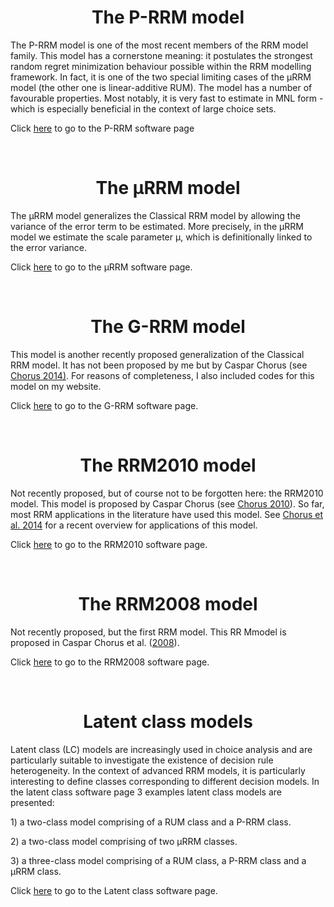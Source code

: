 <h1 class="font_6 wixui-rich-text__text" style="text-align: center;"><span class="wixui-rich-text__text">The P-RRM model</span></h1>
<p class="font_8 wixui-rich-text__text" dir="ltr"><span class="wixui-rich-text__text">The P-RRM model is one of the most recent members of the RRM model family. This model has a cornerstone meaning: it postulates the strongest random regret minimization behaviour possible within the RRM modelling framework. In fact, it is one of the two special limiting cases of the &micro;RRM model (the other one is linear-additive RUM). The model has a number of favourable properties. Most notably, it is very fast to estimate in MNL form - which is especially beneficial in the context of large choice sets.</span></p>
<p class="font_8 wixui-rich-text__text" dir="ltr"><span class="wixui-rich-text__text">Click <a href="https://github.com/sandervancranenburgh/advancedRRMmodels/tree/main/Source/RRM%20Models%20%26%20Software/P-RRM">here</a></span><span class="wixui-rich-text__text"> to go to the P-RRM software page</span></p>
<p class="font_8 wixui-rich-text__text" dir="ltr">&nbsp;</p>
<h1 class="font_6 wixui-rich-text__text" style="text-align: center;"><span class="wixui-rich-text__text">The &micro;RRM model</span></h1>
<p class="font_8 wixui-rich-text__text">The &micro;RRM model generalizes the Classical RRM model by allowing the variance of the error term to be estimated. More precisely, in the &micro;RRM model we estimate the scale parameter &micro;, which is definitionally linked to the error variance.</p>
<p class="font_8 wixui-rich-text__text" dir="ltr">Click <a href="https://github.com/sandervancranenburgh/advancedRRMmodels/tree/main/Source/RRM%20Models%20%26%20Software/%C2%B5RRM">here</a>&nbsp;to go to the &micro;RRM software page.</p>
<p class="font_8 wixui-rich-text__text" dir="ltr">&nbsp;</p>
<h1 class="font_6 wixui-rich-text__text" style="text-align: center;"><span class="wixui-rich-text__text">The G-RRM model</span></h1>
<p class="font_8 wixui-rich-text__text"><span class="wixui-rich-text__text">This model is another recently proposed generalization of the Classical RRM model. It has not been proposed by me but by Caspar Chorus (see </span><a class="wixui-rich-text__text" href="http://www.sciencedirect.com/science/article/pii/S0191261514001167" target="_blank" rel="noopener"><span class="wixui-rich-text__text">Chorus 2014)</span></a><span class="wixui-rich-text__text">. For reasons of completeness, I also included codes for this model on my website.</span></p>
<p class="font_8 wixui-rich-text__text" dir="ltr"><span class="wixui-rich-text__text">Click <a href="https://github.com/sandervancranenburgh/advancedRRMmodels/tree/main/Source/RRM%20Models%20%26%20Software/G-RRM">here</a> to go to the G-RRM software page.</span></p>
<p class="font_8 wixui-rich-text__text" dir="ltr">&nbsp;</p>
<h1 class="font_6 wixui-rich-text__text" style="text-align: center;"><span class="wixui-rich-text__text">The RRM2010 model</span></h1>
<p class="font_8 wixui-rich-text__text" dir="ltr"><span class="wixui-rich-text__text">Not recently proposed, but of course not to be forgotten here: the RRM2010 model. This model is proposed by Caspar Chorus (see&nbsp;<a class="wixui-rich-text__text" href="http://tbm.tudelft.nl/fileadmin/Faculteit/TBM/Over_de_Faculteit/Afdelingen/Afdeling_Infrastructure_Systems_and_Services/Sectie_Transportbeleid_en_Logistieke_Organisatie/Medewerkers/Casper_Chorus/doc/2010_02_03.pdf" target="_blank" rel="noopener">Chorus&nbsp;</a></span><span class="wixui-rich-text__text"><a class="wixui-rich-text__text" href="http://tbm.tudelft.nl/fileadmin/Faculteit/TBM/Over_de_Faculteit/Afdelingen/Afdeling_Infrastructure_Systems_and_Services/Sectie_Transportbeleid_en_Logistieke_Organisatie/Medewerkers/Casper_Chorus/doc/2010_02_03.pdf" target="_blank" rel="noopener">2010</a></span>). So far, most RRM applications in the literature have used this model. See&nbsp;<span class="wixui-rich-text__text"><a class="wixui-rich-text__text" href="http://www.sciencedirect.com/science/article/pii/S014829631400085X" target="_blank" rel="noopener">Chorus et al. 2014</a></span>&nbsp;for a recent overview for applications of this model.</p>
<p class="font_8 wixui-rich-text__text" dir="ltr">Click <a href="https://github.com/sandervancranenburgh/advancedRRMmodels/tree/main/Source/RRM%20Models%20%26%20Software/RRM2010">here</a> to go to the RRM2010 software page.</p>
<p class="font_8 wixui-rich-text__text" dir="ltr">&nbsp;</p>
<h1 class="font_6 wixui-rich-text__text" style="text-align: center;"><span class="wixui-rich-text__text">The RRM2008 model</span><span class="wixGuard wixui-rich-text__text">​</span></h1>
<p class="font_8 wixui-rich-text__text" dir="ltr"><span class="wixui-rich-text__text">Not recently proposed, but the first RRM model.&nbsp;This RR Mmodel is proposed in Caspar Chorus et al. (</span><span class="wixui-rich-text__text"><a class="wixui-rich-text__text" href="http://www.sciencedirect.com/science/article/pii/S0191261507000550" target="_blank" rel="noopener">2008</a></span>).&nbsp;</p>
<p class="font_8 wixui-rich-text__text" dir="ltr"><span class="wixGuard wixui-rich-text__text">​</span>Click <a href="https://github.com/sandervancranenburgh/advancedRRMmodels/tree/main/Source/RRM%20Models%20%26%20Software/RRM2008">here</a> to go to the RRM2008 software page.</p>
<p class="font_8 wixui-rich-text__text" dir="ltr">&nbsp;</p>
<h1 class="font_6 wixui-rich-text__text" style="text-align: center;"><span class="wixui-rich-text__text">Latent class models</span></h1>
<p class="font_8 wixui-rich-text__text" dir="ltr">Latent class (LC) models are increasingly used in choice analysis and are particularly suitable to investigate the existence of decision rule heterogeneity. In the context of advanced RRM models, it is particularly interesting to define classes corresponding to different decision models. In the latent class software page 3 examples latent class models are presented:</p>
<p class="font_8 wixui-rich-text__text">1) a two-class model comprising of a RUM class and a P-RRM class.</p>
<p class="font_8 wixui-rich-text__text">2) a two-class model comprising of two &mu;RRM classes.</p>
<p class="font_8 wixui-rich-text__text">3) a three-class model comprising of a RUM class, a P-RRM class and a &mu;RRM class.</p>
<p class="font_8 wixui-rich-text__text" dir="ltr">Click <a href="https://github.com/sandervancranenburgh/advancedRRMmodels/tree/main/RRM%20Models%20%26%20Software/Latent%20class%20models">here</a> to go to the Latent class software page.</p>
